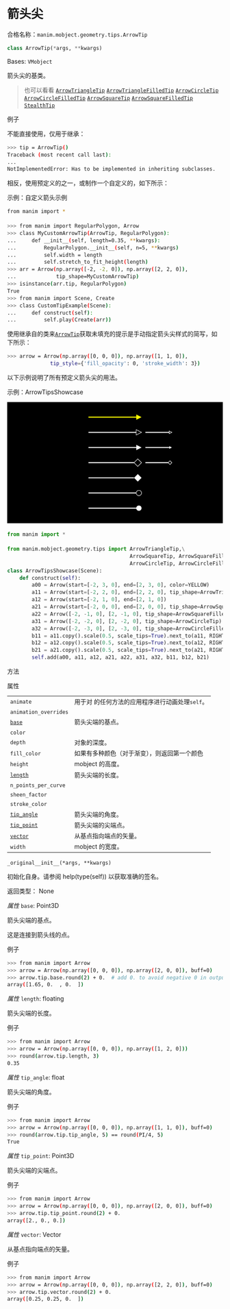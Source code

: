 # 箭头尖

合格名称：`manim.mobject.geometry.tips.ArrowTip`


```py
class ArrowTip(*args, **kwargs)
```

Bases: `VMobject`

箭头尖的基类。

> 也可以看看
> [`ArrowTriangleTip`]() [`ArrowTriangleFilledTip`]() [`ArrowCircleTip`]() [`ArrowCircleFilledTip`]() [`ArrowSquareTip`]() [`ArrowSquareFilledTip`]() [`StealthTip`]()

例子

不能直接使用，仅用于继承：


```sh
>>> tip = ArrowTip()
Traceback (most recent call last):
...
NotImplementedError: Has to be implemented in inheriting subclasses.
```


相反，使用预定义的之一，或制作一个自定义的，如下所示：

示例：自定义箭头示例


```sh
from manim import *

>>> from manim import RegularPolygon, Arrow
>>> class MyCustomArrowTip(ArrowTip, RegularPolygon):
...     def __init__(self, length=0.35, **kwargs):
...         RegularPolygon.__init__(self, n=5, **kwargs)
...         self.width = length
...         self.stretch_to_fit_height(length)
>>> arr = Arrow(np.array([-2, -2, 0]), np.array([2, 2, 0]),
...             tip_shape=MyCustomArrowTip)
>>> isinstance(arr.tip, RegularPolygon)
True
>>> from manim import Scene, Create
>>> class CustomTipExample(Scene):
...     def construct(self):
...         self.play(Create(arr))
```


使用继承自的类来[`ArrowTip`]()获取未填充的提示是手动指定箭头尖样式的简写，如下所示：


```sh
>>> arrow = Arrow(np.array([0, 0, 0]), np.array([1, 1, 0]),
              tip_style={'fill_opacity': 0, 'stroke_width': 3})
```


以下示例说明了所有预定义箭头尖的用法。

示例：ArrowTipsShowcase 

![ArrowTipsShowcase-1.png](../../static/ArrowTipsShowcase-1.png)


```py
from manim import *

from manim.mobject.geometry.tips import ArrowTriangleTip,\
                                        ArrowSquareTip, ArrowSquareFilledTip,\
                                        ArrowCircleTip, ArrowCircleFilledTip
class ArrowTipsShowcase(Scene):
    def construct(self):
        a00 = Arrow(start=[-2, 3, 0], end=[2, 3, 0], color=YELLOW)
        a11 = Arrow(start=[-2, 2, 0], end=[2, 2, 0], tip_shape=ArrowTriangleTip)
        a12 = Arrow(start=[-2, 1, 0], end=[2, 1, 0])
        a21 = Arrow(start=[-2, 0, 0], end=[2, 0, 0], tip_shape=ArrowSquareTip)
        a22 = Arrow([-2, -1, 0], [2, -1, 0], tip_shape=ArrowSquareFilledTip)
        a31 = Arrow([-2, -2, 0], [2, -2, 0], tip_shape=ArrowCircleTip)
        a32 = Arrow([-2, -3, 0], [2, -3, 0], tip_shape=ArrowCircleFilledTip)
        b11 = a11.copy().scale(0.5, scale_tips=True).next_to(a11, RIGHT)
        b12 = a12.copy().scale(0.5, scale_tips=True).next_to(a12, RIGHT)
        b21 = a21.copy().scale(0.5, scale_tips=True).next_to(a21, RIGHT)
        self.add(a00, a11, a12, a21, a22, a31, a32, b11, b12, b21)
```


方法



属性

|||
|-|-|
`animate`|用于对 的任何方法的应用程序进行动画处理`self`。
`animation_overrides`|
[`base`]()|箭头尖端的基点。
`color`|
`depth`|对象的深度。
`fill_color`|如果有多种颜色（对于渐变），则返回第一个颜色
`height`|mobject 的高度。
[`length`]()|箭头尖端的长度。
`n_points_per_curve`|
`sheen_factor`|
`stroke_color`|
[`tip_angle`]()|箭头尖端的角度。
[`tip_point`]()|箭头尖端的尖端点。
[`vector`]()|从基点指向端点的矢量。
`width`|mobject 的宽度。


`_original__init__(*args, **kwargs)`

初始化自身。请参阅 help(type(self)) 以获取准确的签名。

返回类型：
None


_属性_ `base`: Point3D

箭头尖端的基点。

这是连接到箭头线的点。

例子

```sh
>>> from manim import Arrow
>>> arrow = Arrow(np.array([0, 0, 0]), np.array([2, 0, 0]), buff=0)
>>> arrow.tip.base.round(2) + 0.  # add 0. to avoid negative 0 in output
array([1.65, 0.  , 0.  ])
```

_属性_ `length`: floating

箭头尖端的长度。

例子

```sh
>>> from manim import Arrow
>>> arrow = Arrow(np.array([0, 0, 0]), np.array([1, 2, 0]))
>>> round(arrow.tip.length, 3)
0.35
```


_属性_ `tip_angle`: float

箭头尖端的角度。

例子

```sh
>>> from manim import Arrow
>>> arrow = Arrow(np.array([0, 0, 0]), np.array([1, 1, 0]), buff=0)
>>> round(arrow.tip.tip_angle, 5) == round(PI/4, 5)
True
```


_属性_ `tip_point`: Point3D

箭头尖端的尖端点。

例子

```sh
>>> from manim import Arrow
>>> arrow = Arrow(np.array([0, 0, 0]), np.array([2, 0, 0]), buff=0)
>>> arrow.tip.tip_point.round(2) + 0.
array([2., 0., 0.])
```


_属性_ `vector`: Vector

从基点指向端点的矢量。

例子


```sh
>>> from manim import Arrow
>>> arrow = Arrow(np.array([0, 0, 0]), np.array([2, 2, 0]), buff=0)
>>> arrow.tip.vector.round(2) + 0.
array([0.25, 0.25, 0.  ])
```

